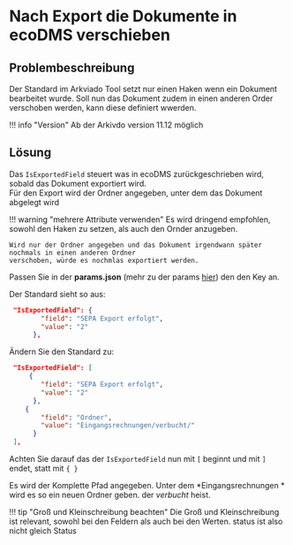 # Nach Export die Dokumente in ecoDMS verschieben

## Problembeschreibung

Der Standard im Arkviado Tool setzt nur einen Haken wenn ein Dokument bearbeitet wurde. 
Soll nun das Dokument zudem in einen anderen Order verschoben werden, kann diese definiert wwerden.

!!! info "Version" 
    Ab der Arkivdo version 11.12 möglich 

## Lösung

Das ```IsExportedField``` steuert was in ecoDMS zurückgeschrieben wird, sobald das Dokument exportiert wird.    
Für den Export wird der Ordner angegeben, unter dem das Dokument abgelegt wird

!!! warning "mehrere Attribute verwenden"
    Es wird dringend empfohlen, sowohl den Haken zu setzen, als auch den Ornder anzugeben.

    Wird nur der Ordner angegeben und das Dokument irgendwann später nochmals in einen anderen Ordner 
    verschoben, würde es nochmlas exportiert werden. 


Passen Sie in der **params.json** (mehr zu der params [hier](<../006technischer Background.md>)) den den Key an.

Der Standard sieht so aus:
``` JSON 
 "IsExportedField": {
        "field": "SEPA Export erfolgt",
        "value": "2"
      },
```

Ändern Sie den Standard zu:

``` JSON 
 "IsExportedField": [
     {
        "field": "SEPA Export erfolgt",
        "value": "2"
      },
    {
        "field": "Ordner",
        "value": "Eingangsrechnungen/verbucht/"
      }   
 ],
```

Achten Sie darauf das der ```IsExportedField``` nun mit ```[``` beginnt und mit ```]``` endet, statt mit ```{ }```

Es wird der Komplette Pfad angegeben. Unter dem  *Eingangsrechnungen * wird es so ein neuen Ordner geben. der *verbucht* heist. 

!!! tip  "Groß und Kleinschreibung beachten"
     Die Groß und Kleinschreibung ist relevant, sowohl bei den Feldern als auch bei den Werten. 
    status ist also nicht gleich Status 


